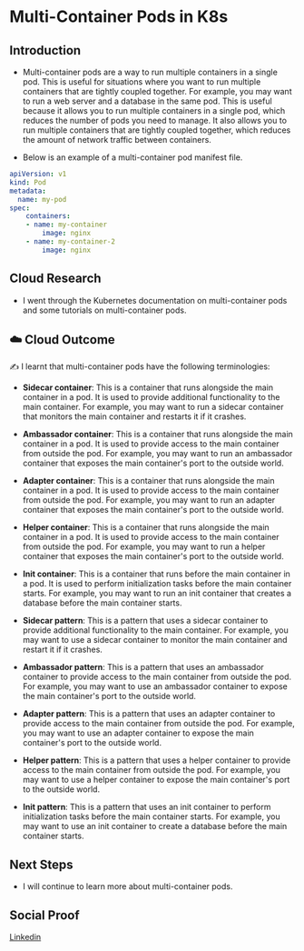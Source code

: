 # Multi-Container Pods in K8s

## Introduction

- Multi-container pods are a way to run multiple containers in a single pod. This is useful for situations where you want to run multiple containers that are tightly coupled together. For example, you may want to run a web server and a database in the same pod. This is useful because it allows you to run multiple containers in a single pod, which reduces the number of pods you need to manage. It also allows you to run multiple containers that are tightly coupled together, which reduces the amount of network traffic between containers.

- Below is an example of a multi-container pod manifest file.

```yaml
apiVersion: v1
kind: Pod
metadata:
  name: my-pod
spec:
    containers:
    - name: my-container
        image: nginx
    - name: my-container-2
        image: nginx
```

## Cloud Research

- I went through the Kubernetes documentation on multi-container pods and some tutorials on multi-container pods.

## ☁️ Cloud Outcome

✍️ I learnt that multi-container pods have the following terminologies:

- **Sidecar container**: This is a container that runs alongside the main container in a pod. It is used to provide additional functionality to the main container. For example, you may want to run a sidecar container that monitors the main container and restarts it if it crashes.

- **Ambassador container**: This is a container that runs alongside the main container in a pod. It is used to provide access to the main container from outside the pod. For example, you may want to run an ambassador container that exposes the main container's port to the outside world.

- **Adapter container**: This is a container that runs alongside the main container in a pod. It is used to provide access to the main container from outside the pod. For example, you may want to run an adapter container that exposes the main container's port to the outside world.

- **Helper container**: This is a container that runs alongside the main container in a pod. It is used to provide access to the main container from outside the pod. For example, you may want to run a helper container that exposes the main container's port to the outside world.

- **Init container**: This is a container that runs before the main container in a pod. It is used to perform initialization tasks before the main container starts. For example, you may want to run an init container that creates a database before the main container starts.

- **Sidecar pattern**: This is a pattern that uses a sidecar container to provide additional functionality to the main container. For example, you may want to use a sidecar container to monitor the main container and restart it if it crashes.

- **Ambassador pattern**: This is a pattern that uses an ambassador container to provide access to the main container from outside the pod. For example, you may want to use an ambassador container to expose the main container's port to the outside world.

- **Adapter pattern**: This is a pattern that uses an adapter container to provide access to the main container from outside the pod. For example, you may want to use an adapter container to expose the main container's port to the outside world.

- **Helper pattern**: This is a pattern that uses a helper container to provide access to the main container from outside the pod. For example, you may want to use a helper container to expose the main container's port to the outside world.

- **Init pattern**: This is a pattern that uses an init container to perform initialization tasks before the main container starts. For example, you may want to use an init container to create a database before the main container starts.

## Next Steps

- I will continue to learn more about multi-container pods.

## Social Proof

[Linkedin](https://www.linkedin.com/feed/update/urn:li:share:7092564614571274240/)
